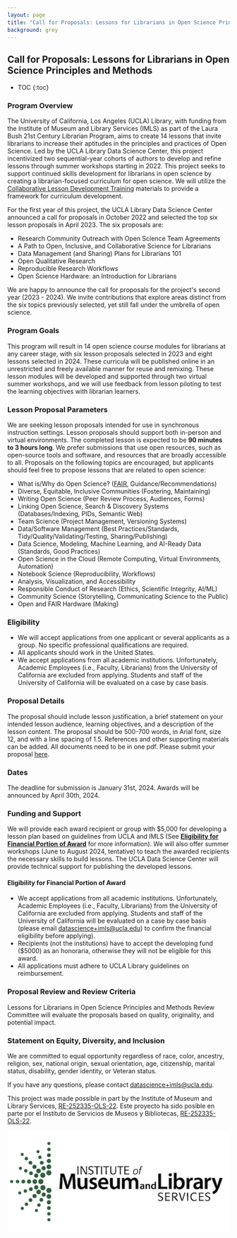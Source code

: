 ```yaml
---
layout: page
title: "Call for Proposals: Lessons for Librarians in Open Science Principles and Methods 2023 - 2024" 
background: grey
---
```


<div class="col-lg-12 text-center">
	<h2 class="section-heading">Call for Proposals: Lessons for Librarians in Open Science Principles and Methods</h2>
</div>

<!-- *A Call for Proposals for year 2 of the project will be released on **2023-11-29**. Check back then.* !-->

* TOC
{:toc}

### Program Overview 

The University of California, Los Angeles (UCLA) Library, with funding from the Institute of Museum and Library Services (IMLS) as part of the Laura Bush 21st Century Librarian Program, aims to create 14 lessons that invite librarians to increase their aptitudes in the principles and practices of Open Science. Led by the UCLA Library Data Science Center, this project incentivized two sequential-year cohorts of authors to develop and refine lessons through summer workshops starting in 2022. This project seeks to support continued skills development for librarians in open science by creating a librarian-focused curriculum for open science. We will utilize the [Collaborative Lesson Development Training](https://carpentries.github.io/lesson-development-training/) materials to provide a framework for curriculum development. 

For the first year of this project, the UCLA Library Data Science Center announced a call for proposals in October 2022 and selected the top six lesson proposals in April 2023. The six proposals are: 

* Research Community Outreach with Open Science Team Agreements
* A Path to Open, Inclusive, and Collaborative Science for Librarians
* Data Management (and Sharing) Plans for Librarians 101
* Open Qualitative Research
* Reproducible Research Workflows
* Open Science Hardware: an Introduction for Librarians

We are happy to announce the call for proposals for the project's second year (2023 - 2024). We invite contributions that explore areas distinct from the six topics previously selected, yet still fall under the umbrella of open science.

### Program Goals

This program will result in 14 open science course modules for librarians at any career stage, with six lesson proposals selected in 2023 and eight lessons selected in 2024. These curricula will be published online in an unrestricted and freely available manner for reuse and remixing. These lesson modules will be developed and supported through two virtual summer workshops, and we will use feedback from lesson piloting to test the learning objectives with librarian learners.

### Lesson Proposal Parameters

We are seeking lesson proposals intended for use in synchronous instruction settings. Lesson proposals should support both in-person and virtual environments. The completed lesson is expected to be **90 minutes to 3 hours long**. We prefer submissions that use open resources, such as open-source tools and software, and resources that are broadly accessible to all. Proposals on the following topics are encouraged, but applicants should feel free to propose lessons that are related to open science: 

* What is/Why do Open Science? ([FAIR](https://www.go-fair.org/fair-principles/), Guidance/Recommendations)
* Diverse, Equitable, Inclusive Communities (Fostering, Maintaining)
* Writing Open Science (Peer Review Process, Audiences, Forms)
* Linking Open Science, Search & Discovery Systems (Databases/Indexing, PIDs, Semantic Web)
* Team Science (Project Management, Versioning Systems)
* Data/Software Management (Best Practices/Standards, Tidy/Quality/Validating/Testing, Sharing/Publishing)
* Data Science, Modeling, Machine Learning, and AI-Ready Data (Standards, Good Practices)
* Open Science in the Cloud (Remote Computing, Virtual Environments, Automation)
* Notebook Science (Reproducibility, Workflows)
* Analysis, Visualization, and Accessibility
* Responsible Conduct of Research (Ethics, Scientific Integrity, AI/ML)
* Community Science (Storytelling, Communicating Science to the Public)
* Open and FAIR Hardware (Making)

### Eligibility

* We will accept applications from one applicant or several applicants as a group. No specific professional qualifications are required. 
* All applicants should work in the United States.
* We accept applications from all academic institutions. Unfortunately, Academic Employees (i.e., Faculty, Librarians) from the University of California are excluded from applying. Students and staff of the University of California will be evaluated on a case by case basis.

### Proposal Details

The proposal should include lesson justification, a brief statement on your intended lesson audience, learning objectives, and a description of the lesson content. The proposal should be 500-700 words, in Arial font, size 12, and with a line spacing of 1.5. References and other supporting materials can be added. All documents need to be in one pdf. Please submit your proposal [here](https://www.surveymonkey.com/r/83FXJCX). 

### Dates 

The deadline for submission is January 31st, 2024. Awards will be announced by April 30th, 2024.

### Funding and Support

We will provide each award recipient or group with $5,000 for developing a lesson plan based on guidelines from UCLA and IMLS (See [**Eligibility for Financial Portion of Award**](#eligibility-for-financial-portion-of-award) for more information). We will also offer summer workshops (June to August 2024, tentative) to teach the awarded recipients the necessary skills to build lessons. The UCLA Data Science Center will provide technical support for publishing the developed lessons.


#### Eligibility for Financial Portion of Award

* We accept applications from all academic institutions. Unfortunately, Academic Employees (i.e., Faculty, Librarians) from the University of California are excluded from applying. Students and staff of the University of California will be evaluated on a case by case basis (please email [datascience+imls@ucla.edu](mailto:datascience+imls@ucla.edu)) to confirm the financial eligibility before applying).
* Recipients (not the institutions) have to accept the developing fund ($5000) as an honoraria, otherwise they will not be eligible for this award. 
* All applications must adhere to UCLA Library guidelines on reimbursement.
 
### Proposal Review and Review Criteria

Lessons for Librarians in Open Science Principles and Methods Review Committee will evaluate the proposals based on quality, originality, and potential impact.

### Statement on Equity, Diversity, and Inclusion

We are committed to equal opportunity regardless of race, color, ancestry, religion, sex, national origin, sexual orientation, age, citizenship, marital status, disability, gender identity, or Veteran status.

If you have any questions, please contact [datascience+imls@ucla.edu](mailto:datascience+imls@ucla.edu). 

This project was made possible in part by the Institute of Museum and Library Services, [RE-252335-OLS-22](https://www.imls.gov/grants/awarded/re-252335-ols-22). 
Este proyecto ha sido posible en parte por el Instituto de Servicios de Museos y Bibliotecas, [RE-252335-OLS-22](https://www.imls.gov/grants/awarded/re-252335-ols-22).

<img src="assets/img/imls_logo_2c.png" width="600" />
